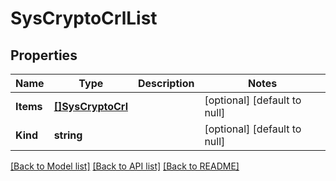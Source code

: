 # SysCryptoCrlList

## Properties
Name | Type | Description | Notes
------------ | ------------- | ------------- | -------------
**Items** | [**[]SysCryptoCrl**](sys_crypto_crl.md) |  | [optional] [default to null]
**Kind** | **string** |  | [optional] [default to null]

[[Back to Model list]](../README.md#documentation-for-models) [[Back to API list]](../README.md#documentation-for-api-endpoints) [[Back to README]](../README.md)


